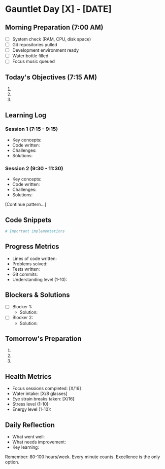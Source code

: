 # Gauntlet Day [X] - [DATE]

## Morning Preparation (7:00 AM)
- [ ] System check (RAM, CPU, disk space)
- [ ] Git repositories pulled
- [ ] Development environment ready
- [ ] Water bottle filled
- [ ] Focus music queued

## Today's Objectives (7:15 AM)
1. 
2. 
3. 

## Learning Log
### Session 1 (7:15 - 9:15)
- Key concepts:
- Code written:
- Challenges:
- Solutions:

### Session 2 (9:30 - 11:30)
- Key concepts:
- Code written:
- Challenges:
- Solutions:

[Continue pattern...]

## Code Snippets
```python
# Important implementations
```

## Progress Metrics
- Lines of code written:
- Problems solved:
- Tests written:
- Git commits:
- Understanding level (1-10):

## Blockers & Solutions
- [ ] Blocker 1:
  - Solution:
- [ ] Blocker 2:
  - Solution:

## Tomorrow's Preparation
1. 
2. 
3. 

## Health Metrics
- Focus sessions completed: [X/16]
- Water intake: [X/8 glasses]
- Eye strain breaks taken: [X/16]
- Stress level (1-10):
- Energy level (1-10):

## Daily Reflection
- What went well:
- What needs improvement:
- Key learning:

Remember: 80-100 hours/week. Every minute counts. Excellence is the only option. 